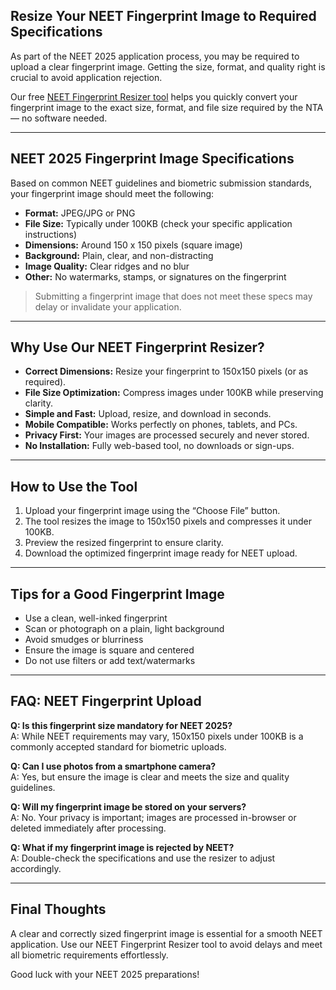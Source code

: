 ## Resize Your NEET Fingerprint Image to Required Specifications

As part of the NEET 2025 application process, you may be required to upload a clear fingerprint image. Getting the size, format, and quality right is crucial to avoid application rejection.

Our free [NEET Fingerprint Resizer tool](/tools/image/neet-fingerprint-resizer) helps you quickly convert your fingerprint image to the exact size, format, and file size required by the NTA — no software needed.

---

## NEET 2025 Fingerprint Image Specifications

Based on common NEET guidelines and biometric submission standards, your fingerprint image should meet the following:

- **Format:** JPEG/JPG or PNG  
- **File Size:** Typically under 100KB (check your specific application instructions)  
- **Dimensions:** Around 150 x 150 pixels (square image)  
- **Background:** Plain, clear, and non-distracting  
- **Image Quality:** Clear ridges and no blur  
- **Other:** No watermarks, stamps, or signatures on the fingerprint

> Submitting a fingerprint image that does not meet these specs may delay or invalidate your application.

---

## Why Use Our NEET Fingerprint Resizer?

- **Correct Dimensions:** Resize your fingerprint to 150x150 pixels (or as required).  
- **File Size Optimization:** Compress images under 100KB while preserving clarity.  
- **Simple and Fast:** Upload, resize, and download in seconds.  
- **Mobile Compatible:** Works perfectly on phones, tablets, and PCs.  
- **Privacy First:** Your images are processed securely and never stored.  
- **No Installation:** Fully web-based tool, no downloads or sign-ups.

---

## How to Use the Tool

1. Upload your fingerprint image using the “Choose File” button.  
2. The tool resizes the image to 150x150 pixels and compresses it under 100KB.  
3. Preview the resized fingerprint to ensure clarity.  
4. Download the optimized fingerprint image ready for NEET upload.

---

## Tips for a Good Fingerprint Image

- Use a clean, well-inked fingerprint  
- Scan or photograph on a plain, light background  
- Avoid smudges or blurriness  
- Ensure the image is square and centered  
- Do not use filters or add text/watermarks

---

## FAQ: NEET Fingerprint Upload

**Q: Is this fingerprint size mandatory for NEET 2025?**  
A: While NEET requirements may vary, 150x150 pixels under 100KB is a commonly accepted standard for biometric uploads.

**Q: Can I use photos from a smartphone camera?**  
A: Yes, but ensure the image is clear and meets the size and quality guidelines.

**Q: Will my fingerprint image be stored on your servers?**  
A: No. Your privacy is important; images are processed in-browser or deleted immediately after processing.

**Q: What if my fingerprint image is rejected by NEET?**  
A: Double-check the specifications and use the resizer to adjust accordingly.

---

## Final Thoughts

A clear and correctly sized fingerprint image is essential for a smooth NEET application. Use our NEET Fingerprint Resizer tool to avoid delays and meet all biometric requirements effortlessly.

Good luck with your NEET 2025 preparations!